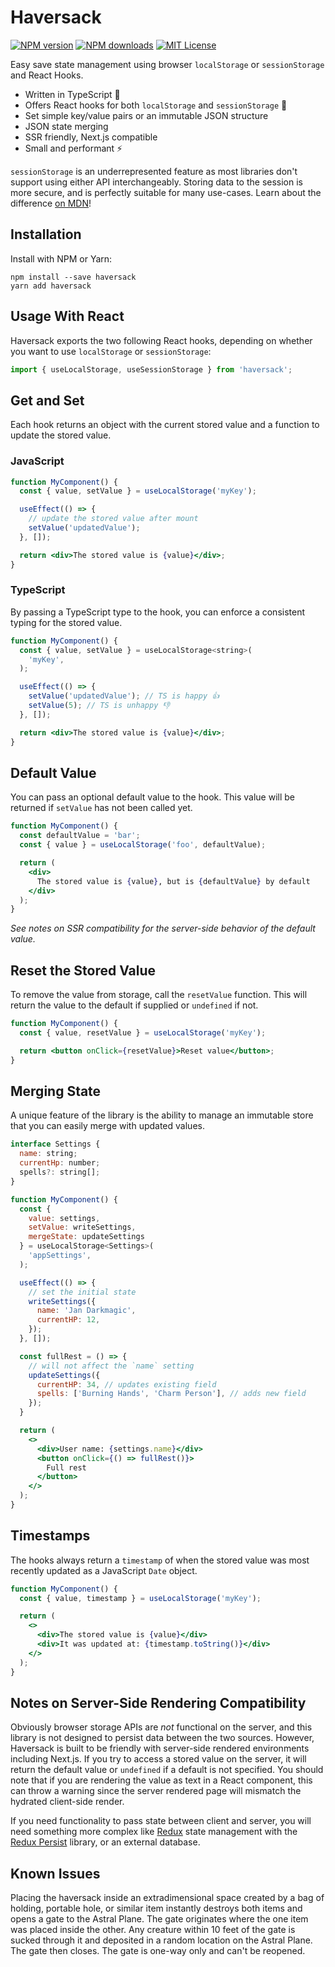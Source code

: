 # Haversack

[![NPM version][npm-version-image]][npm-url] [![NPM downloads][npm-downloads-image]][npm-url] [![MIT License][license-image]][license-url]

Easy save state management using browser `localStorage` or `sessionStorage` and React Hooks.

- Written in TypeScript 🎉
- Offers React hooks for both `localStorage` and `sessionStorage` 🎣
- Set simple key/value pairs or an immutable JSON structure
- JSON state merging
- SSR friendly, Next.js compatible
- Small and performant ⚡️

`sessionStorage` is an underrepresented feature as most libraries don't support using either API interchangeably. Storing data to the session is more secure, and is perfectly suitable for many use-cases. Learn about the difference [on MDN](https://developer.mozilla.org/en-US/docs/Web/API/Web_Storage_API/Using_the_Web_Storage_API)!

## Installation

Install with NPM or Yarn:

    npm install --save haversack
    yarn add haversack

## Usage With React

Haversack exports the two following React hooks, depending on whether you want to use `localStorage` or `sessionStorage`:

```typescript
import { useLocalStorage, useSessionStorage } from 'haversack';
```

## Get and Set

Each hook returns an object with the current stored value and a function to update the stored value.

### JavaScript

```jsx
function MyComponent() {
  const { value, setValue } = useLocalStorage('myKey');

  useEffect(() => {
    // update the stored value after mount
    setValue('updatedValue');
  }, []);

  return <div>The stored value is {value}</div>;
}
```

### TypeScript

By passing a TypeScript type to the hook, you can enforce a consistent typing for the stored value.

```jsx
function MyComponent() {
  const { value, setValue } = useLocalStorage<string>(
    'myKey',
  );

  useEffect(() => {
    setValue('updatedValue'); // TS is happy 👍
    setValue(5); // TS is unhappy 👎
  }, []);

  return <div>The stored value is {value}</div>;
}
```

## Default Value

You can pass an optional default value to the hook. This value will be returned if `setValue` has not been called yet.

```jsx
function MyComponent() {
  const defaultValue = 'bar';
  const { value } = useLocalStorage('foo', defaultValue);

  return (
    <div>
      The stored value is {value}, but is {defaultValue} by default
    </div>
  );
}
```

_See notes on SSR compatibility for the server-side behavior of the default value._

## Reset the Stored Value

To remove the value from storage, call the `resetValue` function. This will return the value to the default if supplied or `undefined` if not.

```jsx
function MyComponent() {
  const { value, resetValue } = useLocalStorage('myKey');

  return <button onClick={resetValue}>Reset value</button>;
}
```

## Merging State

A unique feature of the library is the ability to manage an immutable store that you can easily merge with updated values.

```jsx
interface Settings {
  name: string;
  currentHp: number;
  spells?: string[];
}

function MyComponent() {
  const {
    value: settings,
    setValue: writeSettings,
    mergeState: updateSettings
  } = useLocalStorage<Settings>(
    'appSettings',
  );

  useEffect(() => {
    // set the initial state
    writeSettings({
      name: 'Jan Darkmagic',
      currentHP: 12,
    });
  }, []);

  const fullRest = () => {
    // will not affect the `name` setting
    updateSettings({
      currentHP: 34, // updates existing field
      spells: ['Burning Hands', 'Charm Person'], // adds new field
    });
  }

  return (
    <>
      <div>User name: {settings.name}</div>
      <button onClick={() => fullRest()}>
        Full rest
      </button>
    </>
  );
}
```

## Timestamps

The hooks always return a `timestamp` of when the stored value was most recently updated as a JavaScript `Date` object.

```jsx
function MyComponent() {
  const { value, timestamp } = useLocalStorage('myKey');

  return (
    <>
      <div>The stored value is {value}</div>
      <div>It was updated at: {timestamp.toString()}</div>
    </>
  );
}
```

## Notes on Server-Side Rendering Compatibility

Obviously browser storage APIs are _not_ functional on the server, and this library is not designed to persist data between the two sources. However, Haversack is built to be friendly with server-side rendered environments including Next.js. If you try to access a stored value on the server, it will return the default value or `undefined` if a default is not specified. You should note that if you are rendering the value as text in a React component, this can throw a warning since the server rendered page will mismatch the hydrated client-side render.

If you need functionality to pass state between client and server, you will need something more complex like [Redux](https://redux.js.org/) state management with the [Redux Persist](https://www.npmjs.com/package/redux-persist) library, or an external database.

## Known Issues

Placing the haversack inside an extradimensional space created by a bag of holding, portable hole, or similar item instantly destroys both items and opens a gate to the Astral Plane. The gate originates where the one item was placed inside the other. Any creature within 10 feet of the gate is sucked through it and deposited in a random location on the Astral Plane. The gate then closes. The gate is one-way only and can't be reopened.

[license-image]: http://img.shields.io/badge/license-MIT-blue.svg?style=flat-square
[license-url]: https://github.com/colinhemphill/haversack/blob/master/LICENSE
[npm-downloads-image]: http://img.shields.io/npm/dm/haversack.svg?style=flat-square
[npm-url]: https://npmjs.org/package/haversack
[npm-version-image]: http://img.shields.io/npm/v/haversack.svg?style=flat-square
